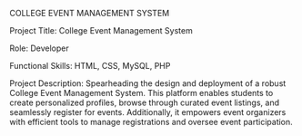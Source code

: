 COLLEGE EVENT MANAGEMENT SYSTEM


Project Title: College Event Management System

Role: Developer

Functional Skills: HTML, CSS, MySQL, PHP

Project Description: Spearheading the design and deployment of a robust College Event Management System. This platform enables students to create personalized profiles, browse through curated event listings, and seamlessly register for events. Additionally, it empowers event organizers with efficient tools to manage registrations and oversee event participation.
